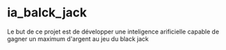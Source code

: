 # ia_balck_jack
Le but de ce projet est de développer une inteligence arificielle capable de gagner un maximum d'argent au jeu du black jack 

